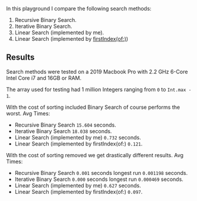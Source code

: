 In this playground I compare the following search methods:
1. Recursive Binary Search.
2. Iterative Binary Search.
3. Linear Search (implemented by me).
4. Linear Search (implemented by [firstIndex(of:)](https://developer.apple.com/documentation/swift/array/2994720-firstindex))


## Results

Search methods were tested on a 2019 Macbook Pro with 2.2 GHz 6-Core Intel Core i7 and 16GB or RAM.

The array used for testing had 1 million Integers ranging from `0` to `Int.max - 1`. 

With the cost of sorting included Binary Search of course performs the worst. 
  Avg Times:
  - Recursive Binary Search `15.604` seconds.
  - Iterative Binary Search `18.038` seconds.
  - Linear Search (implemented by me) `0.732` seconds.
  - Linear Search (implemented by firstIndex(of:) `0.121`.
  
With the cost of sorting removed we get drastically different results.
  Avg Times:
  - Recursive Binary Search `0.001` seconds longest run `0.001198` seconds.
  - Iterative Binary Search `0.000` seconds longest run `0.000469` seconds.
  - Linear Search (implemented by me) `0.627` seconds.
  - Linear Search (implemented by firstIndex(of:) `0.097`.
